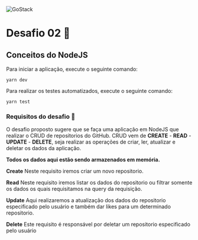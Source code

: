 <img alt="GoStack" src="https://storage.googleapis.com/golden-wind/bootcamp-gostack/header-desafios.png" />

# Desafio 02 💪
## Conceitos do NodeJS 

Para iniciar a aplicação, execute o seguinte comando:
```
yarn dev
```

Para realizar os testes automatizados, execute o seguinte comando:
```
yarn test
```

### Requisitos do desafio 🎯

O desafio proposto sugere que se faça uma aplicação em NodeJS que realizar o CRUD de repositorios do GitHub. CRUD vem de **CREATE** - **READ** - **UPDATE** - **DELETE**, seja realizar as operações de criar, ler, atualizar e deletar os dados da aplicação.

**Todos os dados aqui estão sendo armazenados em memória.**

**Create**
Neste requisito iremos criar um novo repositorio.

**Read**
Neste requisito iremos listar os dados do repositorio ou filtrar somente os dados os quais requisitamos na query da requisição.

**Update**
Aqui realizaremos a atualização dos dados do repositorio especificado pelo usuário e também dar likes para um determinado repositorio.

**Delete**
Este requisito é responsável por deletar um repositorio especificado pelo usuário

